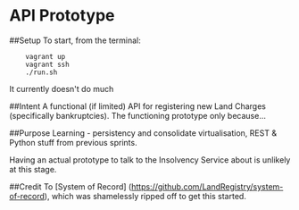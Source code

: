 # API Prototype

##Setup
To start, from the terminal:
```
    vagrant up
    vagrant ssh
    ./run.sh
```
It currently doesn't do much

##Intent
A functional (if limited) API for registering new Land Charges (specifically bankruptcies). The functioning prototype only because...

##Purpose
Learning - persistency and consolidate virtualisation, REST & Python stuff from previous sprints.

Having an actual prototype to talk to the Insolvency Service about is unlikely at this stage.

##Credit To
[System of Record] (https://github.com/LandRegistry/system-of-record), which was shamelessly ripped off to get this started.
